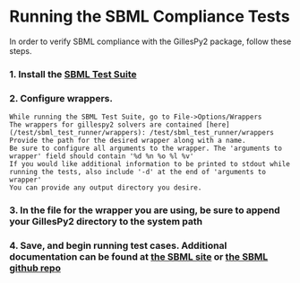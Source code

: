 # Running the SBML Compliance Tests  
  
In order to verify SBML compliance with the GillesPy2 package, follow these steps.  
  
### 1. Install the [SBML Test Suite](http://sbml.org/Software/SBML_Test_Suite)  
  
### 2. Configure wrappers. 
    While running the SBML Test Suite, go to File->Options/Wrappers  
    The wrappers for gillespy2 solvers are contained [here](/test/sbml_test_runner/wrappers): /test/sbml_test_runner/wrappers  
    Provide the path for the desired wrapper along with a name.
    Be sure to configure all arguments to the wrapper. The 'arguments to wrapper' field should contain '%d %n %o %l %v'
    If you would like additional information to be printed to stdout while running the tests, also include '-d' at the end of 'arguments to wrapper'
    You can provide any output directory you desire.

### 3. In the file for the wrapper you are using, be sure to append your GillesPy2 directory to the system path

### 4. Save, and begin running test cases.  Additional documentation can be found at [the SBML site](http://sbml.org/Software/SBML_Test_Suite) or [the SBML github repo](https://github.com/sbmlteam/sbml-test-suite/)
